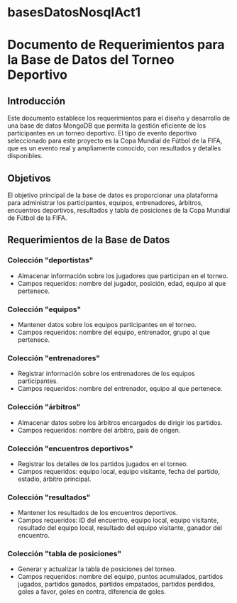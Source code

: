 # basesDatosNosqlAct1
# Documento de Requerimientos para la Base de Datos del Torneo Deportivo

## Introducción
Este documento establece los requerimientos para el diseño y desarrollo de una base de datos MongoDB que permita la gestión eficiente de los participantes en un torneo deportivo. El tipo de evento deportivo seleccionado para este proyecto es la Copa Mundial de Fútbol de la FIFA, que es un evento real y ampliamente conocido, con resultados y detalles disponibles.

## Objetivos
El objetivo principal de la base de datos es proporcionar una plataforma para administrar los participantes, equipos, entrenadores, árbitros, encuentros deportivos, resultados y tabla de posiciones de la Copa Mundial de Fútbol de la FIFA.

## Requerimientos de la Base de Datos

### Colección "deportistas"
- Almacenar información sobre los jugadores que participan en el torneo.
- Campos requeridos: nombre del jugador, posición, edad, equipo al que pertenece.

### Colección "equipos"
- Mantener datos sobre los equipos participantes en el torneo.
- Campos requeridos: nombre del equipo, entrenador, grupo al que pertenece.

### Colección "entrenadores"
- Registrar información sobre los entrenadores de los equipos participantes.
- Campos requeridos: nombre del entrenador, equipo al que pertenece.

### Colección "árbitros"
- Almacenar datos sobre los árbitros encargados de dirigir los partidos.
- Campos requeridos: nombre del árbitro, país de origen.

### Colección "encuentros deportivos"
- Registrar los detalles de los partidos jugados en el torneo.
- Campos requeridos: equipo local, equipo visitante, fecha del partido, estadio, árbitro principal.

### Colección "resultados"
- Mantener los resultados de los encuentros deportivos.
- Campos requeridos: ID del encuentro, equipo local, equipo visitante, resultado del equipo local, resultado del equipo visitante, ganador del encuentro.

### Colección "tabla de posiciones"
- Generar y actualizar la tabla de posiciones del torneo.
- Campos requeridos: nombre del equipo, puntos acumulados, partidos jugados, partidos ganados, partidos empatados, partidos perdidos, goles a favor, goles en contra, diferencia de goles.
